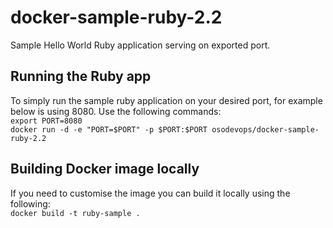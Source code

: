 # docker-sample-ruby-2.2
Sample Hello World Ruby application serving on exported port.


## Running the Ruby app
To simply run the sample ruby application on your desired port, for example below is using 8080. Use the following commands: <br/>
`export PORT=8080` <br/>
`docker run -d -e "PORT=$PORT" -p $PORT:$PORT osodevops/docker-sample-ruby-2.2`
## Building Docker image locally 
If you need to customise the image you can build it locally using the following: <br/>
`docker build -t ruby-sample .`
